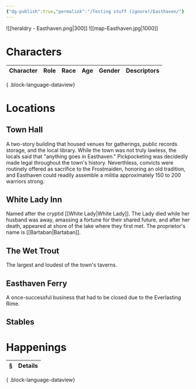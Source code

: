 ```yaml
---
{"dg-publish":true,"permalink":"/Testing stuff (ignore)/Easthaven/"}
---
```


![[heraldry - Easthaven.png\|300]]
![[map-Easthaven.jpg\|1000]]
# Characters

| Character | Role | Race | Age | Gender | Descriptors |
| --------- | ---- | ---- | --- | ------ | ----------- |

{ .block-language-dataview}

# Locations
## Town Hall
A two-story building that housed venues for gatherings, public records storage, and the local library. While the town was not truly lawless, the locals said that "anything goes in Easthaven." Pickpocketing was decidedly made legal throughout the town's history. Neverthless, convicts were routinely offered as sacrifice to the Frostmaiden, honoring an old tradition, and Easthaven could readily assemble a militia approximately 150 to 200 warriors strong.

## White Lady Inn
Named after the cryptid [[White Lady\|White Lady]]. The Lady died while her husband was away, amassing a fortune for their shared future, and after her death, appeared at shore of the lake where they first met. The proprietor's name is [[Bartaban\|Bartaban]].

## The Wet Trout
The largest and loudest of the town's taverns.

## Easthaven Ferry
A once-successful business that had to be closed due to the Everlasting Rime.

## Stables

# Happenings
| § | Details |
| - | ------- |

{ .block-language-dataview}
